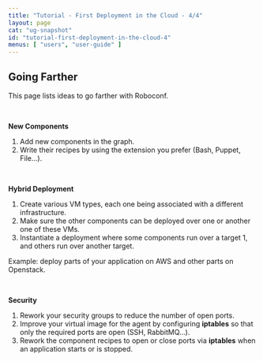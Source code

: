 ```yaml
---
title: "Tutorial - First Deployment in the Cloud - 4/4"
layout: page
cat: "ug-snapshot"
id: "tutorial-first-deployment-in-the-cloud-4"
menus: [ "users", "user-guide" ]
---
```


## Going Farther

This page lists ideas to go farther with Roboconf.

<br />

**New Components**

1. Add new components in the graph.  
2. Write their recipes by using the extension you prefer (Bash, Puppet, File...).

<br />

**Hybrid Deployment**

1. Create various VM types, each one being associated with a different infrastructure.
2. Make sure the other components can be deployed over one or another one of these VMs.
3. Instantiate a deployment where some components run over a target 1, and others run over another target.

Example: deploy parts of your application on AWS and other parts on Openstack.

<br />

**Security**

1. Rework your security groups to reduce the number of open ports.  
2. Improve your virtual image for the agent by configuring **iptables** so that only the required ports are open (SSH, RabbitMQ...).
3. Rework the component recipes to open or close ports via **iptables** when an application starts or is stopped.
